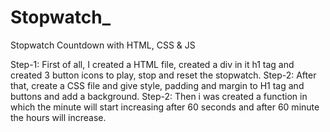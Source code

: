 # Stopwatch_
Stopwatch Countdown with HTML, CSS &amp; JS

Step-1: First of all, I created a HTML file, created a div in it h1 tag and created 3 button icons to play, stop and reset the stopwatch.
Step-2: After that, create a CSS file and give style, padding and margin to H1 tag and buttons and add a background.
Step-2: Then i was created a function in which the minute will start increasing after 60 seconds and after 60 minute the hours will increase.
